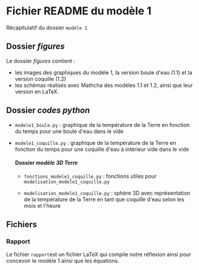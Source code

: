 # Fichier README du modèle 1

Récapitulatif du dossier `modèle 1`

## Dossier _figures_

Le dossier _figures_ contient : 
- les images des graphiques du modèle 1, la version boule d'eau (1.1) et la version coquille (1.2)
- les schémas réalisés avec Mathcha des modèles 1.1 et 1.2, ainsi que leur version en LaTeX.

## Dossier _codes python_

- `modele1_boule.py` : graphique de la température de la Terre en fonction du temps pour une boule d'eau dans le vide

- `modele1_coquille.py` : graphique de la température de la Terre en fonction du temps pour une coquille d'eau à intérieur vide dans le vide

    #### Dossier _modèle 3D Terre_

    - `fonctions_modele1_coquille.py` : fonctions utiles pour `modelisation_modele1_coquille.py`

    - `modelisation_modele1_coquille.py` : sphère 3D avec représentation de la température de la Terre en tant que coquille d'eau selon les mois et l'heure

## Fichiers
### Rapport

Le fichier `rapport`est un fichier LaTeX qui compile notre réflexion ainsi pour concevoir le modèle 1 ainsi que les équations.
